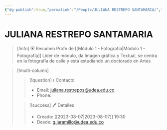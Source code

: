 ```yaml
---
{"dg-publish":true,"permalink":"/People/JULIANA RESTREPO SANTAMARIA/","title":"JULIANA RESTREPO SANTAMARIA","updated":"2023-11-20T19:18:20.761-05:00"}
---
```



# JULIANA RESTREPO SANTAMARIA

> [!info] 🏵️ Resumen
> Profe de [[Módulo 1 - Fotografía\|Módulo 1 - Fotografía]] Lider de módulo, da Imagen gráfica y Textual, se centra en la fotografía de calle y está estudiando un doctorado en Artes

> [!multi-column]
> 
> > [!question] 📞 Contacto
> > - Email: juliana.restrepos@udea.edu.co 
> > - Phone:  
> 
> > [!success] 🖊️ Detalles
> > - Creado: [[2023-08-07\|2023-08-07]] 19:30
> > - Desde: g.jaramillo@udea.edu.co  
